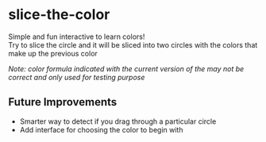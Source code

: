 # slice-the-color

Simple and fun interactive to learn colors!\
Try to slice the circle and it will be sliced into two circles with the colors that make up the previous color

_Note: color formula indicated with the current version of the may not be correct and only used for testing purpose_

## Future Improvements

-   Smarter way to detect if you drag through a particular circle
-   Add interface for choosing the color to begin with
